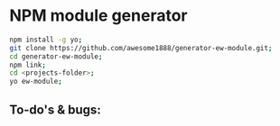# NPM module generator

```bash
npm install -g yo;
git clone https://github.com/awesome1888/generator-ew-module.git;
cd generator-ew-module;
npm link;
cd <projects-folder>;
yo ew-module;
```

## To-do's & bugs:
